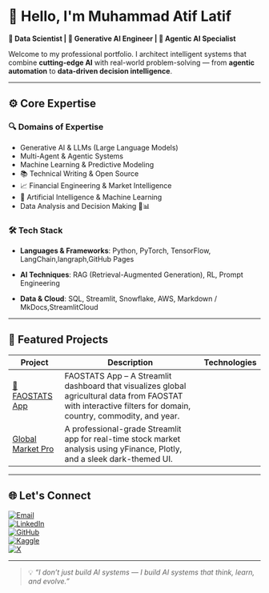 # 👋 Hello, I'm Muhammad Atif Latif

**🎯 Data Scientist | 🤖 Generative AI Engineer | 🧠 Agentic AI Specialist**  

Welcome to my professional portfolio. I architect intelligent systems that combine **cutting-edge AI** with real-world problem-solving — from **agentic automation** to **data-driven decision intelligence**.

---

## ⚙️ Core Expertise

### 🔍 **Domains of Expertise**
- Generative AI & LLMs (Large Language Models)
- Multi-Agent & Agentic Systems
- Machine Learning & Predictive Modeling
- 📚 Technical Writing & Open Source
- 📈 Financial Engineering & Market Intelligence
- 🧠 Artificial Intelligence & Machine Learning
-  Data Analysis and Decision Making 🧠📊

### 🛠 **Tech Stack**
- **Languages & Frameworks**: Python, PyTorch, TensorFlow, LangChain,langraph,GitHub Pages

- **AI Techniques**: RAG (Retrieval-Augmented Generation), RL, Prompt Engineering
- **Data & Cloud**: SQL, Streamlit, Snowflake, AWS, Markdown / MkDocs,StreamlitCloud

---

## 🚀 Featured Projects

| **Project** | **Description** | **Technologies** |
|-------------|------------------|------------------|
| [🧠 FAOSTATS App](https://github.com/M-Atif-Latif/FAOSTATS) | FAOSTATS App – A Streamlit dashboard that visualizes global agricultural data from FAOSTAT with interactive filters for domain, country, commodity, and year. |
|[Global Market Pro](https://github.com/M-Atif-Latif/Global-Market-Pro) | A professional-grade Streamlit app for real-time stock market analysis using yFinance, Plotly, and a sleek dark-themed UI. |

---

## 🌐 Let's Connect

[![Email](https://img.shields.io/badge/Email-muhammadatiflatif67%40gmail.com-blue?style=flat&logo=gmail)](mailto:muhammadatiflatif67@gmail.com)  
[![LinkedIn](https://img.shields.io/badge/LinkedIn-Profile-blue?style=flat&logo=linkedin)](https://www.linkedin.com/in/muhammad-atif-latif-13a171318)  
[![GitHub](https://img.shields.io/badge/GitHub-Profile-black?style=flat&logo=github)](https://github.com/M-Atif-Latif)  
[![Kaggle](https://img.shields.io/badge/Kaggle-Profile-blue?style=flat&logo=kaggle)](https://www.kaggle.com/muhammadatiflatif)  
[![X](https://img.shields.io/badge/Twitter-Profile-1DA1F2?style=flat&logo=twitter)](https://x.com/mianatif5867?s=09)

---

> 💡 *“I don’t just build AI systems — I build AI systems that think, learn, and evolve.”*

